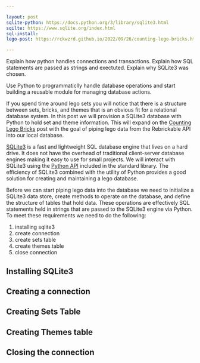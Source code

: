 ```yaml
---

layout: post
sqlite-python: https://docs.python.org/3/library/sqlite3.html
sqilte: https://www.sqlite.org/index.html
sql-install:
lego-post: https://rckwzrd.github.io/2022/09/26/counting-lego-bricks.html

---
```


Explain how python handles connections and transactions. Explain how SQL statements are passed as strings and exectuted. Explain why SQLite3 was chosen.

Use Python to programmaticlly handle database operations and start building a reusable module for managing database actions.

If you spend time around lego sets you will notice that there is a structure between sets, bricks, and themes that is an obvious fit for a relational database system. In this post we will provision a SQLite3 database with Python to hold set and theme information. This will expand on the [Counting Lego Bricks]({{lego-post}}) post with the goal of piping lego data from the Rebrickable API into our local database.

[SQLite3]({{sqlite}}) is a fast and lightweight SQL database engine that lives on a hard drive. It does not have the overhead of traditional client-server database engines making it easy to use for small projects. We will interact with SQLite3 using the [Python API]({{sqlite-python}}) included in the standard library. The efficiency of SQLite3 combined with the utility of Python provides a good solution for creating and maintaining a lego database.

Before we can start piping lego data into the database we need to initialize a SQLite3 data store, create methods to operate on the database, and define the structure of tables that hold data. These operations are effectively SQL statements held in strings that are passed to the SQLite3 engine via Python. To meet these requirements we need to do the following: 

1. installing sqlite3
2. create connection
3. create sets table
4. create themes table
5. close connection

## Installing SQLite3

## Creating a connection

## Creating Sets Table

## Creating Themes table

## Closing the connection
